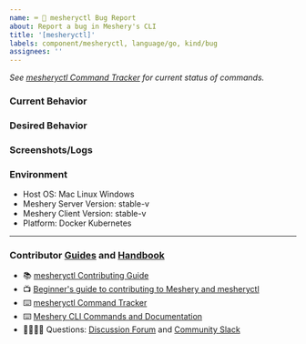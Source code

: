 ```yaml
---
name: ⌨️ 🐛 mesheryctl Bug Report
about: Report a bug in Meshery's CLI
title: '[mesheryctl]'
labels: component/mesheryctl, language/go, kind/bug
assignees: ''
---
```


<!-- Please update the mesheryctl Command Tracker spreadsheet -->
_See [mesheryctl Command Tracker](https://bit.ly/3dqXy1q) for current status of commands._

### Current Behavior
<!-- A brief description of what the problem is. (e.g. I need to be able to...) -->

### Desired Behavior
<!-- A brief description of the enhancement. -->

### Screenshots/Logs
<!-- Add screenshots, if applicable, to help explain your problem. -->

### Environment

- Host OS: Mac Linux Windows
- Meshery Server Version: stable-v
- Meshery Client Version: stable-v
- Platform: Docker Kubernetes

---

### Contributor [Guides](https://docs.meshery.io/project/contributing) and [Handbook](https://layer5.io/community/handbook)
- 📚 [mesheryctl Contributing Guide](https://github.com/meshery/meshery/blob/master/mesheryctl/README.md)
- 📺 [Beginner's guide to contributing to Meshery and mesheryctl](https://youtu.be/hh_kFLZx3G4)
- ⌨️ [mesheryctl Command Tracker](https://docs.google.com/spreadsheets/d/1q63sIGAuCnIeDs8PeM-0BAkNj8BBgPUXhLbe1Y-318o/edit#gid=0)
- ⌨️ [Meshery CLI Commands and Documentation](https://docs.google.com/document/d/1xRlFpElRmybJ3WacgPKXgCSiQ2poJl3iCCV1dAalf0k/edit#heading=h.5fucij4hc5wt)
- 🙋🏾🙋🏼 Questions: [Discussion Forum](https://discuss.layer5.io) and [Community Slack](http://slack.layer5.io)
